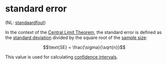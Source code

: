 # standard error

(NL: [standaardfout](../nl/standaardfout.md))

In the context of the [Central Limit Theorem](central-limit-theorem.md), the standard error is defined as the [standard deviation](variance.md#standard-deviation-of-a-population) divided by the square root of the [sample size](sample-size.md):

$$\text{SE} = \frac{\sigma}{\sqrt{n}}$$

This value is used for calculating [confidence intervals](confidence-interval.md).

